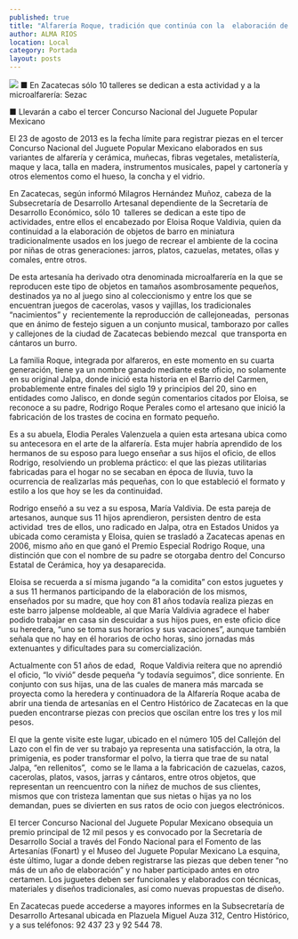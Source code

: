 ```yaml
---
published: true
title: "Alfarería Roque, tradición que continúa con la  elaboración de artesanías de barro en miniatura"
author: ALMA RIOS
location: Local
category: Portada
layout: posts
---
```


![](http://i.imgur.com/UoNyVUVm.jpg)
■ En Zacatecas sólo 10 talleres se dedican a esta actividad y a la microalfarería: Sezac

■ Llevarán a cabo el tercer Concurso Nacional del Juguete Popular Mexicano

El 23 de agosto de 2013 es la fecha límite para registrar piezas en el tercer Concurso Nacional del Juguete Popular Mexicano elaborados en sus variantes de alfarería y cerámica, muñecas, fibras vegetales, metalistería, maque y laca, talla en madera, instrumentos musicales, papel y cartonería y otros elementos como el hueso, la concha y el vidrio.

En Zacatecas, según informó Milagros Hernández Muñoz, cabeza de la Subsecretaría de Desarrollo Artesanal dependiente de la Secretaría de Desarrollo Económico, sólo 10  talleres se dedican a este tipo de actividades, entre ellos el encabezado por Eloisa Roque Valdivia, quien da continuidad a la elaboración de objetos de barro en miniatura tradicionalmente usados en los juego de recrear el ambiente de la cocina por niñas de otras generaciones: jarros, platos, cazuelas, metates, ollas y comales, entre otros.

De esta artesanía ha derivado otra denominada microalfarería en la que se reproducen este tipo de objetos en tamaños asombrosamente pequeños, destinados ya no al juego sino al coleccionismo y entre los que se encuentran juegos de cacerolas, vasos y vajillas, los tradicionales “nacimientos” y  recientemente la reproducción de callejoneadas,  personas que en ánimo de festejo siguen a un conjunto musical, tamborazo por calles y callejones de la ciudad de Zacatecas bebiendo mezcal  que transporta en cántaros un burro.

La familia Roque, integrada por alfareros, en este momento en su cuarta generación, tiene ya un nombre ganado mediante este oficio, no solamente en su original Jalpa, donde inició esta historia en el Barrio del Carmen, probablemente entre finales del siglo 19 y principios del 20, sino en entidades como Jalisco, en donde según comentarios citados por Eloisa, se reconoce a su padre, Rodrigo Roque Perales como el artesano que inició la fabricación de los trastes de cocina en formato pequeño.

Es a su abuela, Elodia Perales Valenzuela a quien esta artesana ubica como su antecesora en el arte de la alfarería. Esta mujer habría aprendido de los hermanos de su esposo para luego enseñar a sus hijos el oficio, de ellos Rodrigo, resolviendo un problema práctico: el que las piezas utilitarias fabricadas para el hogar no se secaban en época de lluvia, tuvo la ocurrencia de realizarlas más pequeñas, con lo que estableció el formato y estilo a los que hoy se les da continuidad.

Rodrigo enseñó a su vez a su esposa, María Valdivia. De esta pareja de artesanos, aunque sus 11 hijos aprendieron, persisten dentro de esta actividad  tres de ellos, uno radicado en Jalpa, otra en Estados Unidos ya ubicada como ceramista y Eloisa, quien se trasladó a Zacatecas apenas en 2006, mismo año en que ganó el Premio Especial Rodrigo Roque, una distinción que con el nombre de su padre se otorgaba dentro del Concurso Estatal de Cerámica, hoy ya desaparecida.

Eloisa se recuerda a sí misma jugando “a la comidita” con estos juguetes y a sus 11 hermanos participando de la elaboración de los mismos, enseñados por su madre, que hoy con 81 años todavía realiza piezas en este barro jalpense moldeable, al que María Valdivia agradece el haber podido trabajar en casa sin descuidar a sus hijos pues, en este oficio dice su heredera, “uno se toma sus horarios y sus vacaciones”, aunque también señala que no hay en él horarios de ocho horas, sino jornadas más extenuantes y dificultades para su comercialización.

Actualmente con 51 años de edad,  Roque Valdivia reitera que no aprendió el oficio, “lo vivió” desde pequeña “y todavía seguimos”, dice sonriente. En conjunto con sus hijas, una de las cuales de manera más marcada se proyecta como la heredera y continuadora de la Alfarería Roque acaba de abrir una tienda de artesanías en el Centro Histórico de Zacatecas en la que pueden encontrarse piezas con precios que oscilan entre los tres y los mil pesos.

El que la gente visite este lugar, ubicado en el número 105 del Callejón del Lazo con el fin de ver su trabajo ya representa una satisfacción, la otra, la primigenia, es poder transformar el polvo, la tierra que trae de su natal Jalpa, “en rellenitos”,  como se le llama a la fabricación de cazuelas, cazos, cacerolas, platos, vasos, jarras y cántaros, entre otros objetos, que representan un reencuentro con la niñez de muchos de sus clientes, mismos que con tristeza lamentan que sus nietas o hijas ya no los demandan, pues se divierten en sus ratos de ocio con juegos electrónicos.

El tercer Concurso Nacional del Juguete Popular Mexicano obsequia un premio principal de 12 mil pesos y es convocado por la Secretaría de Desarrollo Social a través del Fondo Nacional para el Fomento de las Artesanías (Fonart) y el Museo del Juguete Popular Mexicano La esquina, éste último, lugar a donde deben registrarse las piezas que deben tener “no más de un año de elaboración” y no haber participado antes en otro certamen. Los juguetes deben ser funcionales y elaborados con técnicas, materiales y diseños tradicionales, así como nuevas propuestas de diseño.

En Zacatecas puede accederse a mayores informes en la Subsecretaría de Desarrollo Artesanal ubicada en Plazuela Miguel Auza 312, Centro Histórico, y a sus teléfonos: 92 437 23 y 92 544 78.
